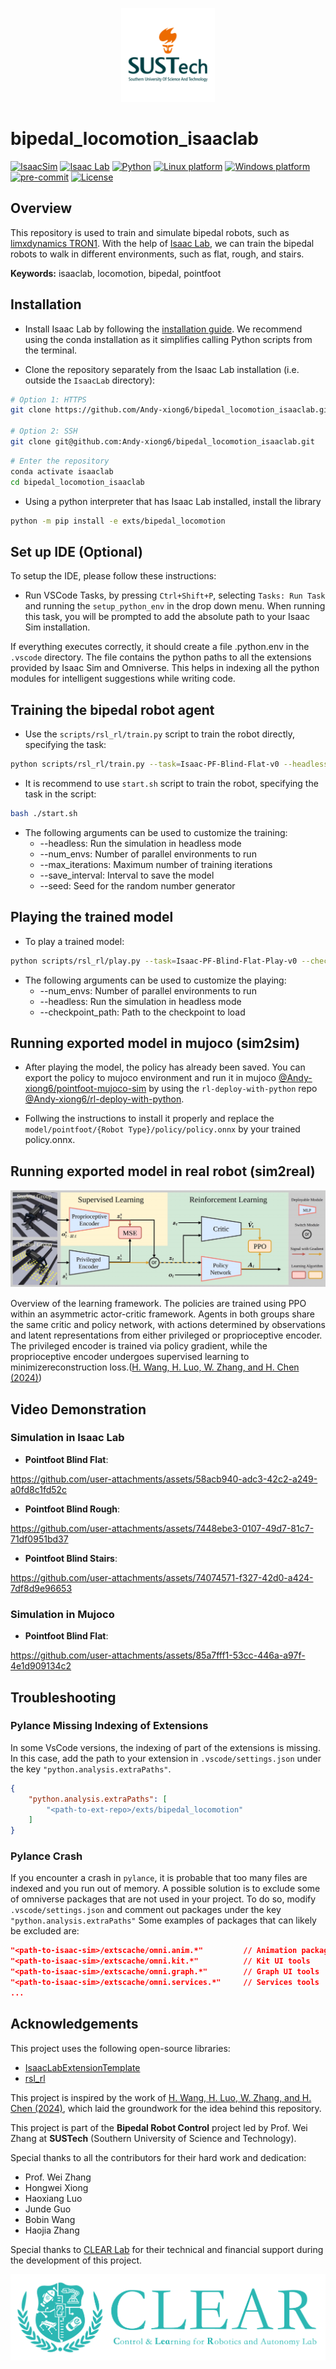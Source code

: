 <p align="center">
    <img alt="SUSTech" src="./media/SUSTech_University_Logo.png" height="150">
</p>

# bipedal_locomotion_isaaclab

[![IsaacSim](https://img.shields.io/badge/IsaacSim-4.2.0-silver.svg)](https://docs.omniverse.nvidia.com/isaacsim/latest/overview.html)
[![Isaac Lab](https://img.shields.io/badge/IsaacLab-1.2.0-silver)](https://isaac-sim.github.io/IsaacLab)
[![Python](https://img.shields.io/badge/python-3.10-blue.svg)](https://docs.python.org/3/whatsnew/3.10.html)
[![Linux platform](https://img.shields.io/badge/platform-linux--64-orange.svg)](https://releases.ubuntu.com/20.04/)
[![Windows platform](https://img.shields.io/badge/platform-windows--64-orange.svg)](https://www.microsoft.com/en-us/)
[![pre-commit](https://img.shields.io/badge/pre--commit-enabled-brightgreen?logo=pre-commit&logoColor=white)](https://pre-commit.com/)
[![License](https://img.shields.io/badge/license-MIT-yellow.svg)](https://opensource.org/license/mit)

## Overview

This repository is used to train and simulate bipedal robots, such as [limxdynamics TRON1](https://www.limxdynamics.com/en/tron1).
With the help of [Isaac Lab](https://github.com/isaac-sim/IsaacLab), we can train the bipedal robots to walk in different environments, such as flat, rough, and stairs.

**Keywords:** isaaclab, locomotion, bipedal, pointfoot

## Installation

- Install Isaac Lab by following the [installation guide](https://isaac-sim.github.io/IsaacLab/main/source/setup/installation/index.html). We recommend using the conda installation as it simplifies calling Python scripts from the terminal.

- Clone the repository separately from the Isaac Lab installation (i.e. outside the `IsaacLab` directory):

```bash
# Option 1: HTTPS
git clone https://github.com/Andy-xiong6/bipedal_locomotion_isaaclab.git

# Option 2: SSH
git clone git@github.com:Andy-xiong6/bipedal_locomotion_isaaclab.git
```

```bash
# Enter the repository
conda activate isaaclab
cd bipedal_locomotion_isaaclab
```

- Using a python interpreter that has Isaac Lab installed, install the library

```bash
python -m pip install -e exts/bipedal_locomotion
```
## Set up IDE (Optional)

To setup the IDE, please follow these instructions:

- Run VSCode Tasks, by pressing `Ctrl+Shift+P`, selecting `Tasks: Run Task` and running the `setup_python_env` in the drop down menu. When running this task, you will be prompted to add the absolute path to your Isaac Sim installation.

If everything executes correctly, it should create a file .python.env in the `.vscode` directory. The file contains the python paths to all the extensions provided by Isaac Sim and Omniverse. This helps in indexing all the python modules for intelligent suggestions while writing code. 

## Training the bipedal robot agent
- Use the `scripts/rsl_rl/train.py` script to train the robot directly, specifying the task:

```bash
python scripts/rsl_rl/train.py --task=Isaac-PF-Blind-Flat-v0 --headless
```

- It is recommend to use `start.sh` script to train the robot, specifying the task in the script:

```bash
bash ./start.sh
```

- The following arguments can be used to customize the training:
    * --headless: Run the simulation in headless mode
    * --num_envs: Number of parallel environments to run
    * --max_iterations: Maximum number of training iterations
    * --save_interval: Interval to save the model
    * --seed: Seed for the random number generator

## Playing the trained model
- To play a trained model:

```bash
python scripts/rsl_rl/play.py --task=Isaac-PF-Blind-Flat-Play-v0 --checkpoint_path=path/to/checkpoint
```

- The following arguments can be used to customize the playing:
    * --num_envs: Number of parallel environments to run
    * --headless: Run the simulation in headless mode
    * --checkpoint_path: Path to the checkpoint to load

## Running exported model in mujoco (sim2sim)
- After playing the model, the policy has already been saved. You can export the policy to mujoco environment and run it in mujoco [@Andy-xiong6/pointfoot-mujoco-sim](https://github.com/Andy-xiong6/pointfoot-mujoco-sim) by using the `rl-deploy-with-python` repo [@Andy-xiong6/rl-deploy-with-python](https://github.com/Andy-xiong6/rl-deploy-with-python).

- Follwing the instructions to install it properly and replace the `model/pointfoot/{Robot Type}/policy/policy.onnx` by your trained policy.onnx.

## Running exported model in real robot (sim2real)
<p align="center">
    <img alt="Figure2 of CTS" src="./media/Figure2ofCTS.png">
</p>

Overview of the learning framework. The policies are trained using PPO within an asymmetric actor-critic framework.
Agents in both groups share the same critic and policy network, with actions determined by observations and latent representations from either privileged or proprioceptive encoder. The privileged encoder is trained via policy gradient, while the proprioceptive encoder undergoes supervised learning to minimizereconstruction loss.([H. Wang, H. Luo, W. Zhang, and H. Chen (2024)](https://doi.org/10.1109/LRA.2024.3457379))

## Video Demonstration

### Simulation in Isaac Lab
- **Pointfoot Blind Flat**:

https://github.com/user-attachments/assets/58acb940-adc3-42c2-a249-a0fd8c1fd52c  

- **Pointfoot Blind Rough**:

https://github.com/user-attachments/assets/7448ebe3-0107-49d7-81c7-71df0951bd37

- **Pointfoot Blind Stairs**:

https://github.com/user-attachments/assets/74074571-f327-42d0-a424-7df8d9e96653

### Simulation in Mujoco
- **Pointfoot Blind Flat**:

https://github.com/user-attachments/assets/85a7fff1-53cc-446a-a97f-4e1d909134c2

## Troubleshooting

### Pylance Missing Indexing of Extensions

In some VsCode versions, the indexing of part of the extensions is missing. In this case, add the path to your extension in `.vscode/settings.json` under the key `"python.analysis.extraPaths"`.

```json
{
    "python.analysis.extraPaths": [
        "<path-to-ext-repo>/exts/bipedal_locomotion"
    ]
}
```

### Pylance Crash

If you encounter a crash in `pylance`, it is probable that too many files are indexed and you run out of memory.
A possible solution is to exclude some of omniverse packages that are not used in your project.
To do so, modify `.vscode/settings.json` and comment out packages under the key `"python.analysis.extraPaths"`
Some examples of packages that can likely be excluded are:

```json
"<path-to-isaac-sim>/extscache/omni.anim.*"         // Animation packages
"<path-to-isaac-sim>/extscache/omni.kit.*"          // Kit UI tools
"<path-to-isaac-sim>/extscache/omni.graph.*"        // Graph UI tools
"<path-to-isaac-sim>/extscache/omni.services.*"     // Services tools
...
```

## Acknowledgements

This project uses the following open-source libraries:
- [IsaacLabExtensionTemplate](https://github.com/isaac-sim/IsaacLabExtensionTemplate)
- [rsl_rl](https://github.com/leggedrobotics/rsl_rl/tree/master)

This project is inspired by the work of [H. Wang, H. Luo, W. Zhang, and H. Chen (2024)](https://doi.org/10.1109/LRA.2024.3457379), which laid the groundwork for the idea behind this repository.

This project is part of the **Bipedal Robot Control** project led by Prof. Wei Zhang at **SUSTech** (Southern University of Science and Technology).

Special thanks to all the contributors for their hard work and dedication:
- Prof. Wei Zhang
- Hongwei Xiong
- Haoxiang Luo
- Junde Guo
- Bobin Wang
- Haojia Zhang  

Special thanks to [CLEAR Lab](https://github.com/clearlab-sustech) for their technical and financial support during the development of this project.  

<p align="center">
    <img alt="CLEAR Lab Logo" src="./media/CLEAR_LAB_Logo.png">
</p>